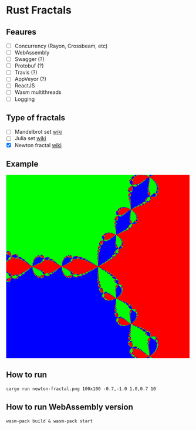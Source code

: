 # Rust Fractals

## Feaures

- [ ] Concurrency (Rayon, Crossbeam, etc)
- [ ] WebAssembly
- [ ] Swagger (?)
- [ ] Protobuf (?)
- [ ] Travis (?)
- [ ] AppVeyor (?)
- [ ] ReactJS
- [ ] Wasm multithreads
- [ ] Logging

## Type of fractals

- [ ] Mandelbrot set [wiki](https://en.wikipedia.org/wiki/Mandelbrot_set)
- [ ] Julia set [wiki](https://en.wikipedia.org/wiki/Julia_set)
- [x] Newton fractal [wiki](https://en.wikipedia.org/wiki/Newton_fractal)

## Example

![Newtone](fractal-example.png)

## How to run

    cargo run newton-fractal.png 100x100 -0.7,-1.0 1.0,0.7 10

## How to run WebAssembly version

    wasm-pack build & wasm-pack start
